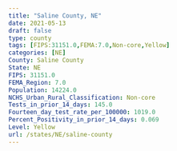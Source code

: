 ```yaml
---
title: "Saline County, NE"
date: 2021-05-13
draft: false
type: county
tags: [FIPS:31151.0,FEMA:7.0,Non-core,Yellow]
categories: [NE]
County: Saline County
State: NE
FIPS: 31151.0
FEMA_Region: 7.0
Population: 14224.0
NCHS_Urban_Rural_Classification: Non-core
Tests_in_prior_14_days: 145.0
Fourteen_day_test_rate_per_100000: 1019.0
Percent_Positivity_in_prior_14_days: 0.069
Level: Yellow
url: /states/NE/saline-county
---
```




